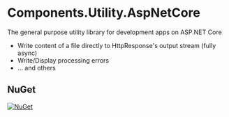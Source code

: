 # Components.Utility.AspNetCore

The general purpose utility library for development apps on ASP.NET Core

- Write content of a file directly to HttpResponse's output stream (fully async)
- Write/Display processing errors
- ... and others

## NuGet

[![NuGet](https://img.shields.io/nuget/v/VIEApps.Components.Utility.AspNetCore.svg)](https://www.nuget.org/packages/VIEApps.Components.Utility.AspNetCore)
